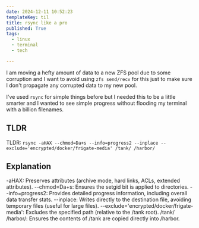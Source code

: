 ```yaml
---
date: 2024-12-11 10:52:23
templateKey: til
title: rsync like a pro
published: True
tags:
  - linux
  - terminal
  - tech

---
```



I am moving a hefty amount of data to a new ZFS pool due to some corruption and I want to avoid using `zfs send/recv` for this just to make sure I don't propagate any corrupted data to my new pool.

I've used `rsync` for simple things before but I needed this to be a little smarter and I wanted to see simple progress without flooding my terminal with a billion filenames.

## TLDR
TLDR: 
`rsync -aHAX --chmod=Da+s --info=progress2 --inplace --exclude='encrypted/docker/frigate-media' /tank/ /harbor/`

## Explanation

-aHAX: Preserves attributes (archive mode, hard links, ACLs, extended attributes).
--chmod=Da+s: Ensures the setgid bit is applied to directories.
--info=progress2: Provides detailed progress information, including overall data transfer stats.
--inplace: Writes directly to the destination file, avoiding temporary files (useful for large files).
--exclude='encrypted/docker/frigate-media': Excludes the specified path (relative to the /tank root).
/tank/ /harbor/: Ensures the contents of /tank are copied directly into /harbor.


